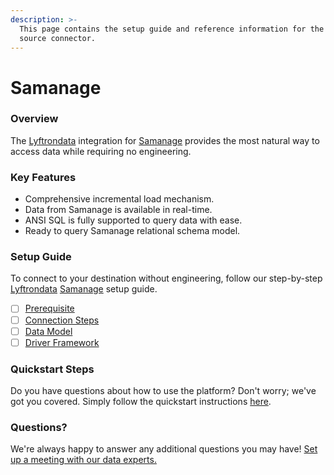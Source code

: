 ```yaml
---
description: >-
  This page contains the setup guide and reference information for the Samanage
  source connector.
---
```


# Samanage

### Overview

The [Lyftrondata](https://www.lyftrondata.com/) integration for [Samanage](None/) provides the most natural way to access data while requiring no engineering.

### Key Features

* Comprehensive incremental load mechanism.
* Data from Samanage is available in real-time.
* ANSI SQL is fully supported to query data with ease.
* Ready to query Samanage relational schema model.

### Setup Guide

To connect to your destination without engineering, follow our step-by-step [Lyftrondata](https://www.lyftrondata.com/) [Samanage](None/) setup guide.

* [ ] [Prerequisite](prerequisite.md)
* [ ] [Connection Steps](connection-steps.md)
* [ ] [Data Model](data-model/erd.md)
* [ ] [Driver Framework](driver-framework/)

### Quickstart Steps

Do you have questions about how to use the platform? Don't worry; we've got you covered. Simply follow the quickstart instructions [here](../../).

### Questions? <a href="#questions" id="questions"></a>

We're always happy to answer any additional questions you may have! [Set up a meeting with our data experts.](https://www.lyftrondata.com/book-a-meeting/)

